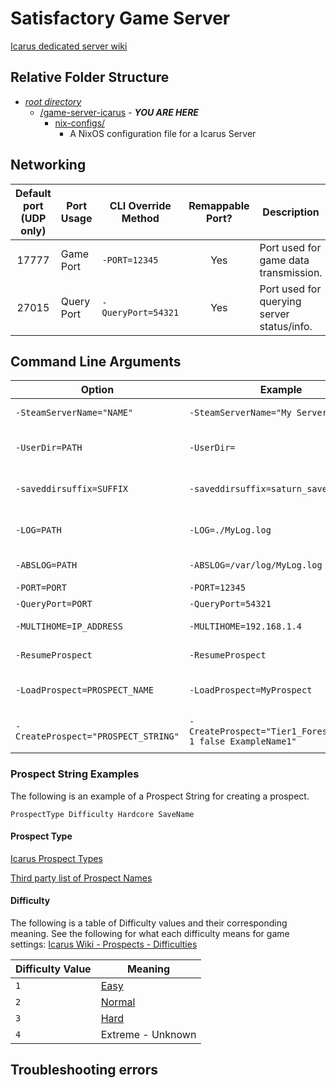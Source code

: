 # Satisfactory Game Server

[Icarus dedicated server wiki](https://icarus.fandom.com/wiki/Dedicated_Server)

## Relative Folder Structure

- [*root directory*](../README.md)
  - [/game-server-icarus](./README.md) - ***YOU ARE HERE***
    - [nix-configs/](./nix-configs/README.md)
      - A NixOS configuration file for a Icarus Server

## Networking

| Default port (UDP only) | Port Usage | CLI Override Method | Remappable Port? | Description                                |
|:-----------------------:|------------|---------------------|:----------------:|--------------------------------------------|
|          17777          | Game Port  | `-PORT=12345`       |        Yes       | Port used for game data transmission.      |
|          27015          | Query Port | `-QueryPort=54321`  |        Yes       | Port used for querying server status/info. |

## Command Line Arguments

| Option                              | Example                                                       | Description                                                                                                            |
|-------------------------------------|---------------------------------------------------------------|------------------------------------------------------------------------------------------------------------------------|
| `-SteamServerName="NAME"`           | `-SteamServerName="My Server"`                                | Sets the session name in the server browser, limited to 64 characters                                                  |
| `-UserDir=PATH`                     | `-UserDir=`                                                   | Allows changing the base directory that Saved/ and other files are created in. Path can be relative or absolute.       |
| `-saveddirsuffix=SUFFIX`            | `-saveddirsuffix=saturn_save`                                 | Appends the `Saved/` directory with the provided suffix. Creates a folder like `saturn_save/`.                         |
| `-LOG=PATH`                         | `-LOG=./MyLog.log`                                            | Log path relative to the `Saved/Logs/` folder. Moves the log up to the Saved folder and renames it `MyLog.log`.        |
| `-ABSLOG=PATH`                      | `-ABSLOG=/var/log/MyLog.log`                                  | Absolute log path. May require elevated permissions depending on path.                                                 |
| `-PORT=PORT`                        | `-PORT=12345`                                                 | Port used for game data transmission.                                                                                  |
| `-QueryPort=PORT`                   | `-QueryPort=54321`                                            | Port used for querying server status/info.                                                                             |
| `-MULTIHOME=IP_ADDRESS`             | `-MULTIHOME=192.168.1.4`                                      | Set the specific IP address which the server will listen on.                                                           |
| `-ResumeProspect`                   | `-ResumeProspect`                                             | Automatically tries to resume the last prospect on start up.                                                           |
| `-LoadProspect=PROSPECT_NAME`       | `-LoadProspect=MyProspect`                                    | Loads the prospect by name from Saved/PlayerData/DedicatedServer/Prospects/ on start up.                               |
| `-CreateProspect="PROSPECT_STRING"` | `-CreateProspect="Tier1_Forest_Recon_0 1 false ExampleName1"` | Creates and launches a prospect on start up using the passed in parameters. See below for examples of Prospect Strings |

### Prospect String Examples

The following is an example of a Prospect String for creating a prospect.

```none
ProspectType Difficulty Hardcore SaveName
```

#### Prospect Type

[Icarus Prospect Types](https://icarus.fandom.com/wiki/Category:Prospects#Olympus_Prospect_List_Comparison)

[Third party list of Prospect Names](https://github.com/RocketWerkz/IcarusDedicatedServer/wiki/Prospect-Names)

#### Difficulty

The following is a table of Difficulty values and their corresponding meaning. See the following for what each difficulty means for game settings:
[Icarus Wiki - Prospects - Difficulties](https://icarus.fandom.com/wiki/Category:Prospects#Difficulties)

| Difficulty Value | Meaning                                                                     |
|------------------|-----------------------------------------------------------------------------|
| `1`              | [Easy](https://icarus.fandom.com/wiki/Category:Prospects#Easy)              |
| `2`              | [Normal](https://icarus.fandom.com/wiki/Category:Prospects#Medium_(Normal)) |
| `3`              | [Hard](https://icarus.fandom.com/wiki/Category:Prospects#Hard)              |
| `4`              | Extreme - Unknown                                                           |

## Troubleshooting errors
